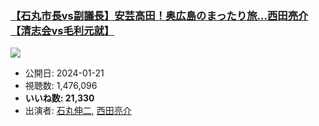 ### [【石丸市長vs副議長】安芸高田！奥広島のまったり旅…西田亮介【清志会vs毛利元就】](https://www.youtube.com/watch?v=qMR_6XOPwvY)
[![](https://img.youtube.com/vi/qMR_6XOPwvY/sddefault.jpg)](https://www.youtube.com/watch?v=qMR_6XOPwvY)
-   公開日: 2024-01-21
-   視聴数: 1,476,096
-   **いいね数: 21,330**
-   出演者: [石丸伸二](/rehacq_fan/people/石丸伸二 "wikilink"), [西田亮介](/rehacq_fan/people/西田亮介 "wikilink")
